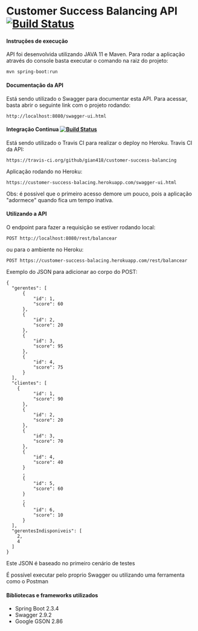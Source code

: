 # Customer Success Balancing API [![Build Status](https://travis-ci.org/gian418/customer-success-balancing.svg?branch=main)](https://travis-ci.org/gian418/customer-success-balancing)

#### Instruções de execução
API foi desenvolvida utilizando JAVA 11 e Maven. Para rodar a aplicação através do console basta executar o comando na raiz do projeto:
```
mvn spring-boot:run
```

#### Documentação da API
Está sendo utilizado o Swagger para documentar esta API. Para acessar, basta abrir o seguinte link com o projeto rodando:
```
http://localhost:8080/swagger-ui.html
```

#### Integração Continua [![Build Status](https://travis-ci.org/gian418/customer-success-balancing.svg?branch=main)](https://travis-ci.org/gian418/customer-success-balancing)
Está sendo utilizado o Travis CI para realizar o deploy no Heroku.
Travis CI da API:
```
https://travis-ci.org/github/gian418/customer-success-balancing
```
Aplicação rodando no Heroku:
```
https://customer-success-balacing.herokuapp.com/swagger-ui.html
```
Obs: é possivel que o primeiro acesso demore um pouco, pois a aplicação "adormece" quando fica um tempo inativa.

#### Utilizando a API
O endpoint para fazer a requisição se estiver rodando local:
```
POST http://localhost:8080/rest/balancear
```
ou para o ambiente no Heroku:
```
POST https://customer-success-balacing.herokuapp.com/rest/balancear
```

Exemplo do JSON para adicionar ao corpo do POST:
```
{
  "gerentes": [
      {
          "id": 1,
          "score": 60
      },
      {
          "id": 2,
          "score": 20
      },
      {
          "id": 3,
          "score": 95
      },
      {
          "id": 4,
          "score": 75
      }
  ],
  "clientes": [
    {
          "id": 1,
          "score": 90
      },
      {
          "id": 2,
          "score": 20
      },
      {
          "id": 3,
          "score": 70
      },
      {
          "id": 4,
          "score": 40
      }
      ,
      {
          "id": 5,
          "score": 60
      }
      ,
      {
          "id": 6,
          "score": 10
      }
  ],
  "gerentesIndisponiveis": [
    2,
    4
  ]
}
```
Este JSON é baseado no primeiro cenário de testes

É possível executar pelo proprio Swagger ou utilizando uma ferramenta como o Postman

#### Bibliotecas e frameworks utilizados
* Spring Boot 2.3.4
* Swagger 2.9.2
* Google GSON 2.86